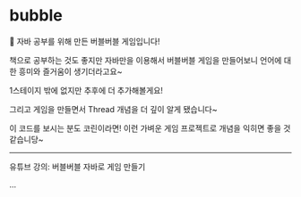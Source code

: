 # bubble

👋 자바 공부를 위해 만든 버블버블 게임입니다!

책으로 공부하는 것도 좋지만 자바만을 이용해서 버블버블 게임을 만들어보니 언어에 대한 흥미와 즐거움이 생기더라고요~

1스테이지 밖에 없지만 추후에 더 추가해볼게요! 

그리고 게임을 만들면서 Thread 개념을 더 깊이 알게 됐습니다~

이 코드를 보시는 분도 코린이라면! 이런 가벼운 게임 프로젝트로 개념을 익히면 좋을 것 같습니당~



----------------------------------------------

유튜브 강의: 버블버블 자바로 게임 만들기


...
